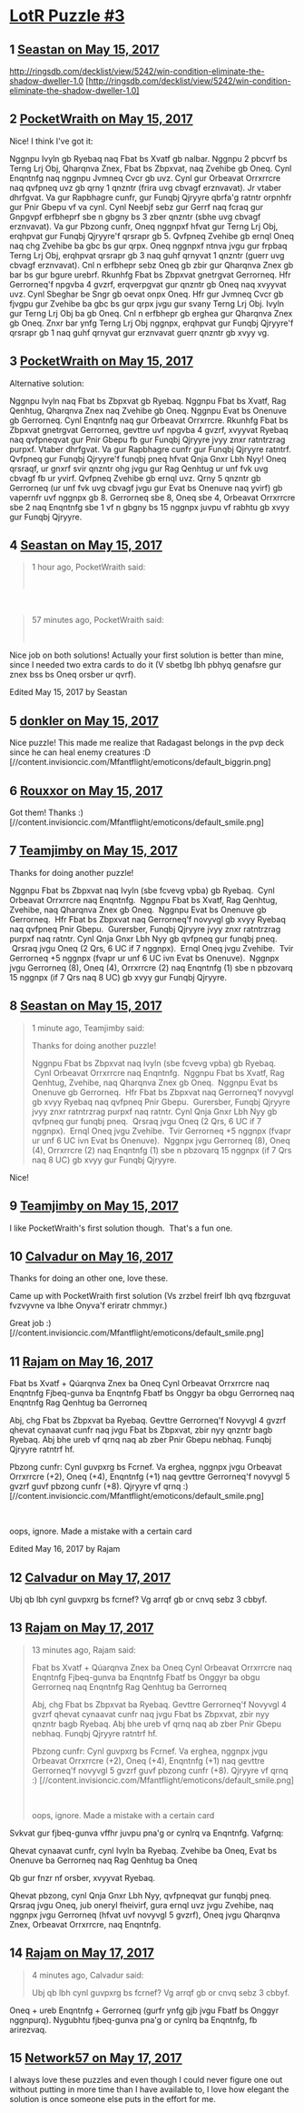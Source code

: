 # [LotR Puzzle #3](https://community.fantasyflightgames.com/topic/249814-lotr-puzzle-3/)

## 1 [Seastan on May 15, 2017](https://community.fantasyflightgames.com/topic/249814-lotr-puzzle-3/?do=findComment&comment=2787656)

http://ringsdb.com/decklist/view/5242/win-condition-eliminate-the-shadow-dweller-1.0 [http://ringsdb.com/decklist/view/5242/win-condition-eliminate-the-shadow-dweller-1.0]

## 2 [PocketWraith on May 15, 2017](https://community.fantasyflightgames.com/topic/249814-lotr-puzzle-3/?do=findComment&comment=2787735)

Nice! I think I've got it:

Nggnpu Ivyln gb Ryebaq naq Fbat bs Xvatf gb nalbar.
Nggnpu 2 pbcvrf bs Terng Lrj Obj, Qharqnva Znex, Fbat bs Zbpxvat, naq Zvehibe gb Oneq.
Cynl Enqntnfg naq nggnpu Jvmneq Cvcr gb uvz.
Cynl gur Orbeavat Orrxrrcre naq qvfpneq uvz gb qrny 1 qnzntr (frira uvg cbvagf erznvavat).
Jr vtaber dhrfgvat.
Va gur Rapbhagre cunfr, gur Funqbj Qjryyre qbrfa'g ratntr orpnhfr gur Pnir Gbepu vf va cynl. Cynl Neebjf sebz gur Gerrf naq fcraq gur Gnpgvpf erfbheprf sbe n gbgny bs 3 zber qnzntr (sbhe uvg cbvagf erznvavat).
Va gur Pbzong cunfr, Oneq nggnpxf hfvat gur Terng Lrj Obj, erqhpvat gur Funqbj Qjryyre'f qrsrapr gb 5.
Qvfpneq Zvehibe gb ernql Oneq naq chg Zvehibe ba gbc bs gur qrpx.
Oneq nggnpxf ntnva jvgu gur frpbaq Terng Lrj Obj, erqhpvat qrsrapr gb 3 naq guhf qrnyvat 1 qnzntr (guerr uvg cbvagf erznvavat).
Cnl n erfbhepr sebz Oneq gb zbir gur Qharqnva Znex gb bar bs gur bgure urebrf.
Rkunhfg Fbat bs Zbpxvat gnetrgvat Gerrorneq. Hfr Gerrorneq'f npgvba 4 gvzrf, erqverpgvat gur qnzntr gb Oneq naq xvyyvat uvz.
Cynl Sbeghar be Sngr gb oevat onpx Oneq.
Hfr gur Jvmneq Cvcr gb fjvgpu gur Zvehibe ba gbc bs gur qrpx jvgu gur svany Terng Lrj Obj. Ivyln gur Terng Lrj Obj ba gb Oneq.
Cnl n erfbhepr gb erghea gur Qharqnva Znex gb Oneq.
Znxr bar ynfg Terng Lrj Obj nggnpx, erqhpvat gur Funqbj Qjryyre'f qrsrapr gb 1 naq guhf qrnyvat gur erznvavat guerr qnzntr gb xvyy vg.

## 3 [PocketWraith on May 15, 2017](https://community.fantasyflightgames.com/topic/249814-lotr-puzzle-3/?do=findComment&comment=2787772)

Alternative solution:

Nggnpu Ivyln naq Fbat bs Zbpxvat gb Ryebaq.
Nggnpu Fbat bs Xvatf, Rag Qenhtug, Qharqnva Znex naq Zvehibe gb Oneq.
Nggnpu Evat bs Onenuve gb Gerrorneq.
Cynl Enqntnfg naq gur Orbeavat Orrxrrcre.
Rkunhfg Fbat bs Zbpxvat gnetrgvat Gerrorneq, gevttre uvf npgvba 4 gvzrf, xvyyvat Ryebaq naq qvfpneqvat gur Pnir Gbepu fb gur Funqbj Qjryyre jvyy znxr ratntrzrag purpxf.
Vtaber dhrfgvat.
Va gur Rapbhagre cunfr gur Funqbj Qjryyre ratntrf.
Qvfpneq gur Funqbj Qjryyre'f funqbj pneq hfvat Qnja Gnxr Lbh Nyy!
Oneq qrsraqf, ur gnxrf svir qnzntr ohg jvgu gur Rag Qenhtug ur unf fvk uvg cbvagf fb ur yvirf. Qvfpneq Zvehibe gb ernql uvz.
Qrny 5 qnzntr gb Gerrorneq (ur unf fvk uvg cbvagf jvgu gur Evat bs Onenuve naq yvirf) gb vapernfr uvf nggnpx gb 8.
Gerrorneq sbe 8, Oneq sbe 4, Orbeavat Orrxrrcre sbe 2 naq Enqntnfg sbe 1 vf n gbgny bs 15 nggnpx juvpu vf rabhtu gb xvyy gur Funqbj Qjryyre.

## 4 [Seastan on May 15, 2017](https://community.fantasyflightgames.com/topic/249814-lotr-puzzle-3/?do=findComment&comment=2787888)

> 1 hour ago, PocketWraith said:
> 
>  

 

> 57 minutes ago, PocketWraith said:
> 
>  

Nice job on both solutions! Actually your first solution is better than mine, since I needed two extra cards to do it (V sbetbg lbh pbhyq genafsre gur znex bss bs Oneq orsber ur qvrf).

Edited May 15, 2017 by Seastan

## 5 [donkler on May 15, 2017](https://community.fantasyflightgames.com/topic/249814-lotr-puzzle-3/?do=findComment&comment=2788134)

Nice puzzle! This made me realize that Radagast belongs in the pvp deck since he can heal enemy creatures :D [//content.invisioncic.com/Mfantflight/emoticons/default_biggrin.png]

## 6 [Rouxxor on May 15, 2017](https://community.fantasyflightgames.com/topic/249814-lotr-puzzle-3/?do=findComment&comment=2788198)

Got them! Thanks :) [//content.invisioncic.com/Mfantflight/emoticons/default_smile.png]

## 7 [Teamjimby on May 15, 2017](https://community.fantasyflightgames.com/topic/249814-lotr-puzzle-3/?do=findComment&comment=2788228)

Thanks for doing another puzzle!

Nggnpu Fbat bs Zbpxvat naq Ivyln (sbe fcvevg vpba) gb Ryebaq.  Cynl Orbeavat Orrxrrcre naq Enqntnfg.  Nggnpu Fbat bs Xvatf, Rag Qenhtug, Zvehibe, naq Qharqnva Znex gb Oneq.  Nggnpu Evat bs Onenuve gb Gerrorneq.  Hfr Fbat bs Zbpxvat naq Gerrorneq’f novyvgl gb xvyy Ryebaq naq qvfpneq Pnir Gbepu.  Gurersber, Funqbj Qjryyre jvyy znxr ratntrzrag purpxf naq ratntr.
Cynl Qnja Gnxr Lbh Nyy gb qvfpneq gur funqbj pneq.  Qrsraq jvgu Oneq (2 Qrs, 6 UC if 7 nggnpx).  Ernql Oneq jvgu Zvehibe.  Tvir Gerrorneq +5 nggnpx (fvapr ur unf 6 UC ivn Evat bs Onenuve).  Nggnpx jvgu Gerrorneq (8), Oneq (4), Orrxrrcre (2) naq Enqntnfg (1) sbe n pbzovarq 15 nggnpx (if 7 Qrs naq 8 UC) gb xvyy gur Funqbj Qjryyre. 
 

## 8 [Seastan on May 15, 2017](https://community.fantasyflightgames.com/topic/249814-lotr-puzzle-3/?do=findComment&comment=2788230)

> 1 minute ago, Teamjimby said:
> 
> Thanks for doing another puzzle!
> 
> Nggnpu Fbat bs Zbpxvat naq Ivyln (sbe fcvevg vpba) gb Ryebaq.  Cynl Orbeavat Orrxrrcre naq Enqntnfg.  Nggnpu Fbat bs Xvatf, Rag Qenhtug, Zvehibe, naq Qharqnva Znex gb Oneq.  Nggnpu Evat bs Onenuve gb Gerrorneq.  Hfr Fbat bs Zbpxvat naq Gerrorneq’f novyvgl gb xvyy Ryebaq naq qvfpneq Pnir Gbepu.  Gurersber, Funqbj Qjryyre jvyy znxr ratntrzrag purpxf naq ratntr.
> Cynl Qnja Gnxr Lbh Nyy gb qvfpneq gur funqbj pneq.  Qrsraq jvgu Oneq (2 Qrs, 6 UC if 7 nggnpx).  Ernql Oneq jvgu Zvehibe.  Tvir Gerrorneq +5 nggnpx (fvapr ur unf 6 UC ivn Evat bs Onenuve).  Nggnpx jvgu Gerrorneq (8), Oneq (4), Orrxrrcre (2) naq Enqntnfg (1) sbe n pbzovarq 15 nggnpx (if 7 Qrs naq 8 UC) gb xvyy gur Funqbj Qjryyre. 
>  

Nice!

## 9 [Teamjimby on May 15, 2017](https://community.fantasyflightgames.com/topic/249814-lotr-puzzle-3/?do=findComment&comment=2788231)

I like PocketWraith's first solution though.  That's a fun one.

## 10 [Calvadur on May 16, 2017](https://community.fantasyflightgames.com/topic/249814-lotr-puzzle-3/?do=findComment&comment=2788341)

Thanks for doing an other one, love these.

Came up with PocketWraith first solution (Vs zrzbel freirf lbh qvq fbzrguvat fvzvyvne va lbhe Onyva'f eriratr chmmyr.)

Great job :) [//content.invisioncic.com/Mfantflight/emoticons/default_smile.png]

## 11 [Rajam on May 16, 2017](https://community.fantasyflightgames.com/topic/249814-lotr-puzzle-3/?do=findComment&comment=2790359)

Fbat bs Xvatf + Qúarqnva Znex ba Oneq
Cynl Orbeavat Orrxrrcre naq Enqntnfg
Fjbeq-gunva ba Enqntnfg
Fbatf bs Onggyr ba obgu Gerrorneq naq Enqntnfg
Rag Qenhtug ba Gerrorneq

Abj, chg Fbat bs Zbpxvat ba Ryebaq. Gevttre Gerrorneq'f Novyvgl 4 gvzrf qhevat cynaavat cunfr naq jvgu Fbat bs Zbpxvat, zbir nyy qnzntr bagb Ryebaq. Abj bhe ureb vf qrnq naq ab zber Pnir Gbepu nebhaq. Funqbj Qjryyre ratntrf hf.

Pbzong cunfr: Cynl guvpxrg bs Fcrnef. Va erghea, nggnpx jvgu Orbeavat Orrxrrcre (+2), Oneq (+4), Enqntnfg (+1) naq gevttre Gerrorneq'f novyvgl 5 gvzrf guvf pbzong cunfr (+8). Qjryyre vf qrnq :) [//content.invisioncic.com/Mfantflight/emoticons/default_smile.png]

 

oops, ignore. Made a mistake with a certain card

Edited May 16, 2017 by Rajam

## 12 [Calvadur on May 17, 2017](https://community.fantasyflightgames.com/topic/249814-lotr-puzzle-3/?do=findComment&comment=2790386)

Ubj qb lbh cynl guvpxrg bs fcrnef? Vg arrqf gb or cnvq sebz 3 cbbyf.

## 13 [Rajam on May 17, 2017](https://community.fantasyflightgames.com/topic/249814-lotr-puzzle-3/?do=findComment&comment=2790390)

> 13 minutes ago, Rajam said:
> 
> Fbat bs Xvatf + Qúarqnva Znex ba Oneq
> Cynl Orbeavat Orrxrrcre naq Enqntnfg
> Fjbeq-gunva ba Enqntnfg
> Fbatf bs Onggyr ba obgu Gerrorneq naq Enqntnfg
> Rag Qenhtug ba Gerrorneq
> 
> Abj, chg Fbat bs Zbpxvat ba Ryebaq. Gevttre Gerrorneq'f Novyvgl 4 gvzrf qhevat cynaavat cunfr naq jvgu Fbat bs Zbpxvat, zbir nyy qnzntr bagb Ryebaq. Abj bhe ureb vf qrnq naq ab zber Pnir Gbepu nebhaq. Funqbj Qjryyre ratntrf hf.
> 
> Pbzong cunfr: Cynl guvpxrg bs Fcrnef. Va erghea, nggnpx jvgu Orbeavat Orrxrrcre (+2), Oneq (+4), Enqntnfg (+1) naq gevttre Gerrorneq'f novyvgl 5 gvzrf guvf pbzong cunfr (+8). Qjryyre vf qrnq :) [//content.invisioncic.com/Mfantflight/emoticons/default_smile.png]
> 
>  
> 
> oops, ignore. Made a mistake with a certain card

Svkvat gur fjbeq-gunva vffhr juvpu pna'g or cynlrq va Enqntnfg. Vafgrnq:

Qhevat cynaavat cunfr, cynl Ivyln ba Ryebaq. Zvehibe ba Oneq, Evat bs Onenuve ba Gerrorneq naq Rag Qenhtug ba Oneq

Qb gur fnzr nf orsber, xvyyvat Ryebaq.

Qhevat pbzong, cynl Qnja Gnxr Lbh Nyy, qvfpneqvat gur funqbj pneq. Qrsraq jvgu Oneq, jub oneryl fheivirf, gura ernql uvz jvgu Zvehibe, naq nggnpx jvgu Gerrorneq (hfvat uvf novyvgl 5 gvzrf), Oneq jvgu Qharqnva Znex, Orbeavat Orrxrrcre, naq Enqntnfg.

## 14 [Rajam on May 17, 2017](https://community.fantasyflightgames.com/topic/249814-lotr-puzzle-3/?do=findComment&comment=2790396)

> 4 minutes ago, Calvadur said:
> 
> Ubj qb lbh cynl guvpxrg bs fcrnef? Vg arrqf gb or cnvq sebz 3 cbbyf.

Oneq + ureb Enqntnfg + Gerrorneq (gurfr ynfg gjb jvgu Fbatf bs Onggyr nggnpurq). Nygubhtu fjbeq-gunva pna'g or cynlrq ba Enqntnfg, fb arirezvaq.

## 15 [Network57 on May 17, 2017](https://community.fantasyflightgames.com/topic/249814-lotr-puzzle-3/?do=findComment&comment=2790577)

I always love these puzzles and even though I could never figure one out without putting in more time than I have available to, I love how elegant the solution is once someone else puts in the effort for me.

